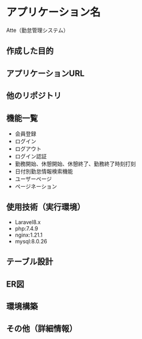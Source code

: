 # アプリケーション名
Atte（勤怠管理システム）

## 作成した目的

## アプリケーションURL

## 他のリポジトリ

## 機能一覧
- 会員登録
- ログイン
- ログアウト
- ログイン認証
- 勤務開始、休憩開始、休憩終了、勤務終了時刻打刻
- 日付別勤怠情報検索機能
- ユーザーページ
- ページネーション

## 使用技術（実行環境）
- Laravel8.x
- php:7.4.9
- nginx:1.21.1
- mysql:8.0.26

## テーブル設計

## ER図

## 環境構築

## その他（詳細情報）
